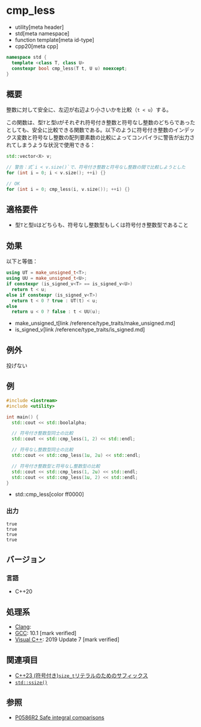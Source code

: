 # cmp_less
* utility[meta header]
* std[meta namespace]
* function template[meta id-type]
* cpp20[meta cpp]

```cpp
namespace std {
  template <class T, class U>
  constexpr bool cmp_less(T t, U u) noexcept;
}
```

## 概要
整数に対して安全に、左辺が右辺より小さいかを比較（`t < u`）する。

この関数は、型`T`と型`U`がそれぞれ符号付き整数と符号なし整数のどちらであったとしても、安全に比較できる関数である。以下のように符号付き整数のインデックス変数と符号なし整数の配列要素数の比較によってコンパイラに警告が出力されてしまうような状況で使用できる：

```cpp
std::vector<X> v;

// 警告：式`i < v.size()`で、符号付き整数と符号なし整数の間で比較しようとした
for (int i = 0; i < v.size(); ++i) {}

// OK
for (int i = 0; cmp_less(i, v.size()); ++i) {}
```


## 適格要件
- 型`T`と型`U`はどちらも、符号なし整数型もしくは符号付き整数型であること


## 効果
以下と等価：

```cpp
using UT = make_unsigned_t<T>;
using UU = make_unsigned_t<U>;
if constexpr (is_signed_v<T> == is_signed_v<U>)
  return t < u;
else if constexpr (is_signed_v<T>)
  return t < 0 ? true : UT(t) < u;
else
  return u < 0 ? false : t < UU(u);
```
* make_unsigned_t[link /reference/type_traits/make_unsigned.md]
* is_signed_v[link /reference/type_traits/is_signed.md]


## 例外
投げない


## 例
```cpp example
#include <iostream>
#include <utility>

int main() {
  std::cout << std::boolalpha;

  // 符号付き整数型同士の比較
  std::cout << std::cmp_less(1, 2) << std::endl;

  // 符号なし整数型同士の比較
  std::cout << std::cmp_less(1u, 2u) << std::endl;

  // 符号付き整数型と符号なし整数型の比較
  std::cout << std::cmp_less(1, 2u) << std::endl;
  std::cout << std::cmp_less(1u, 2) << std::endl;
}
```
* std::cmp_less[color ff0000]

### 出力
```
true
true
true
true
```

## バージョン
### 言語
- C++20

## 処理系
- [Clang](/implementation.md#clang):
- [GCC](/implementation.md#gcc): 10.1 [mark verified]
- [Visual C++](/implementation.md#visual_cpp): 2019 Update 7 [mark verified]


## 関連項目
- [C++23 (符号付き)`size_t`リテラルのためのサフィックス](/lang/cpp23/literal_suffix_for_signed_size_t.md)
- [`std::ssize()`](/reference/iterator/ssize.md)


## 参照
- [P0586R2 Safe integral comparisons](http://www.open-std.org/jtc1/sc22/wg21/docs/papers/2020/p0586r2.html)
